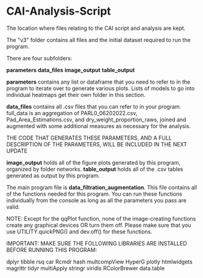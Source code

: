 # CAI-Analysis-Script
The location where files relating to the CAI script and analysis are kept.

The "v3" folder contains all files and the initial dataset required to run the program. 

There are four subfolders:

**parameters**
**data_files**
**image_output**
**table_output**

**parameters** contains any list or dataframe that you need to refer to in the program to iterate over to generate various plots.
Lists of models to go into individual heatmaps get their own folder in this section.

**data_files** contains all .csv files that you can refer to in your program.
full_data is an aggregation of PARL0_06202022.csv, Pad_Area_Estimations.csv, and dry_weight_proportion_raws, joined and augmented with some additional measures as necessary for the analysis.

THE CODE THAT GENERATES THESE PARAMETERS, AND A FULL DESCRIPTION OF THE PARAMETERS, WILL BE INCLUDED IN THE NEXT UPDATE

**image_output** holds all of the figure plots generated by this program, organized by folder networks.
**table_output** holds all of the .csv tables generated as output by this program.

The main program file is **data_filtration_augmentation**. This file contains all of the functions needed for this program.
You can run these functions individually from the console as long as all the parameters you pass are valid.

NOTE: Except for the qqPlot function, none of the image-creating functions create any graphical devices OR turn them off.
Please make sure that you use UTILITY.quickPNG() and dev.off() for these functions.

IMPORTANT: MAKE SURE THE FOLLOWING LIBRARIES ARE INSTALLED BEFORE RUNNING THIS PROGRAM:

dplyr
tibble
rsq
car
Rcmdr
hash
multcompView
HyperG
plotly
htmlwidgets
magrittr
tidyr
multiApply
stringr
viridis
RColorBrewer
data.table
